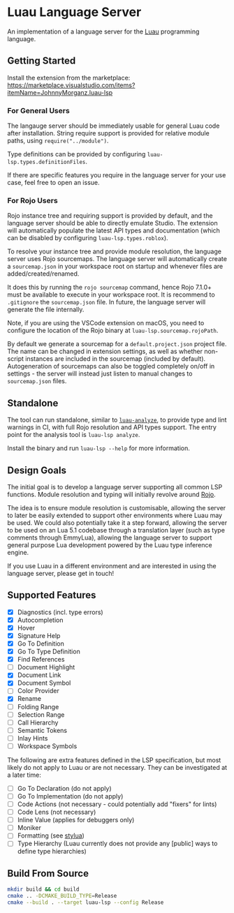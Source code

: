 # Luau Language Server

An implementation of a language server for the [Luau](https://github.com/Roblox/luau) programming language.

## Getting Started

Install the extension from the marketplace: https://marketplace.visualstudio.com/items?itemName=JohnnyMorganz.luau-lsp

### For General Users

The langauge server should be immediately usable for general Luau code after installation.
String require support is provided for relative module paths, using `require("../module")`.

Type definitions can be provided by configuring `luau-lsp.types.definitionFiles`.

If there are specific features you require in the language server for your use case, feel free to open an issue.

### For Rojo Users

Rojo instance tree and requiring support is provided by default, and the language server should be able to directly emulate Studio.
The extension will automatically populate the latest API types and documentation (which can be disabled by configuring `luau-lsp.types.roblox`).

To resolve your instance tree and provide module resolution, the language server uses Rojo sourcemaps.
The language server will automatically create a `sourcemap.json` in your workspace root on startup and whenever files are added/created/renamed.

It does this by running the `rojo sourcemap` command, hence Rojo 7.1.0+ must be available to execute in your workspace root.
It is recommend to `.gitignore` the `sourcemap.json` file. In future, the language server will generate the file internally.

Note, if you are using the VSCode extension on macOS, you need to configure the location of the Rojo binary at `luau-lsp.sourcemap.rojoPath`.

By default we generate a sourcemap for a `default.project.json` project file. The name can be changed in extension settings, as well as whether non-script instances are included in the sourcemap (included by default). Autogeneration of sourcemaps can also be toggled completely on/off in settings - the server will instead just listen to manual changes to `sourcemap.json` files.

## Standalone

The tool can run standalone, similar to [`luau-analyze`](https://github.com/JohnnyMorganz/luau-analyze-rojo), to provide type and lint warnings in CI, with full Rojo resolution and API types support.
The entry point for the analysis tool is `luau-lsp analyze`.

Install the binary and run `luau-lsp --help` for more information.

## Design Goals

The initial goal is to develop a language server supporting all common LSP functions.
Module resolution and typing will initially revolve around [Rojo](https://github.com/JohnnyMorganz/luau-analyze-rojo).

The idea is to ensure module resolution is customisable, allowing the server to later be easily extended to support other environments where Luau may be used.
We could also potentially take it a step forward, allowing the server to be used on an Lua 5.1 codebase through a translation layer (such as type comments through EmmyLua), allowing the language server to support general purpose Lua development powered by the Luau type inference engine.

If you use Luau in a different environment and are interested in using the language server, please get in touch!

## Supported Features

- [x] Diagnostics (incl. type errors)
- [x] Autocompletion
- [x] Hover
- [x] Signature Help
- [x] Go To Definition
- [x] Go To Type Definition
- [x] Find References
- [ ] Document Highlight
- [x] Document Link
- [x] Document Symbol
- [ ] Color Provider
- [x] Rename
- [ ] Folding Range
- [ ] Selection Range
- [ ] Call Hierarchy
- [ ] Semantic Tokens
- [ ] Inlay Hints
- [ ] Workspace Symbols

The following are extra features defined in the LSP specification, but most likely do not apply to Luau or are not necessary.
They can be investigated at a later time:

- [ ] Go To Declaration (do not apply)
- [ ] Go To Implementation (do not apply)
- [ ] Code Actions (not necessary - could potentially add "fixers" for lints)
- [ ] Code Lens (not necessary)
- [ ] Inline Value (applies for debuggers only)
- [ ] Moniker
- [ ] Formatting (see [stylua](https://github.com/JohnnyMorganz/StyLua))
- [ ] Type Hierarchy (Luau currently does not provide any [public] ways to define type hierarchies)

## Build From Source

```sh
mkdir build && cd build
cmake .. -DCMAKE_BUILD_TYPE=Release
cmake --build . --target luau-lsp --config Release
```
